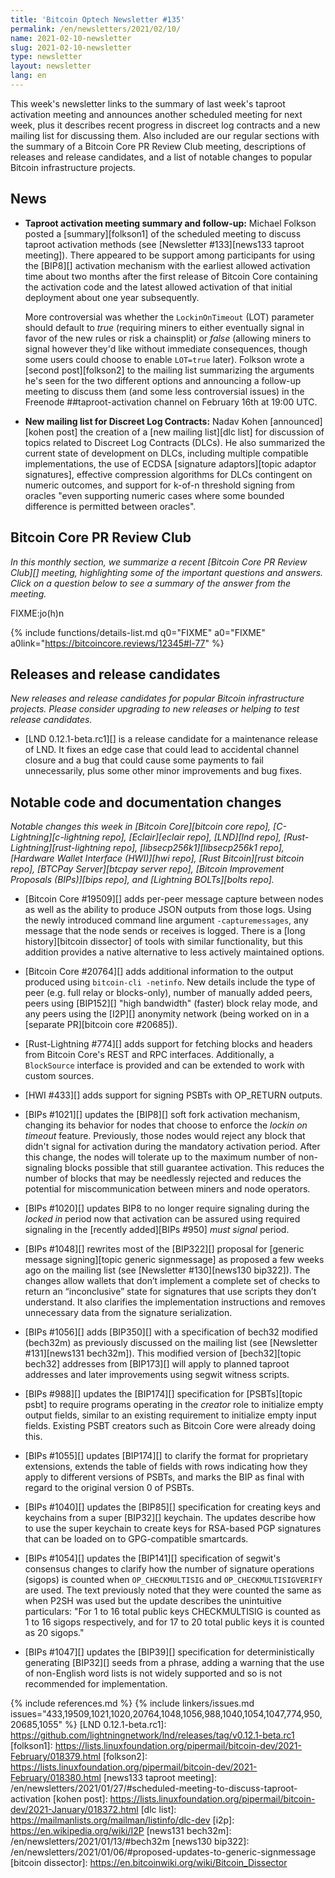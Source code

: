 ```yaml
---
title: 'Bitcoin Optech Newsletter #135'
permalink: /en/newsletters/2021/02/10/
name: 2021-02-10-newsletter
slug: 2021-02-10-newsletter
type: newsletter
layout: newsletter
lang: en
---
```

This week's newsletter links to the summary of last week's taproot
activation meeting and announces another scheduled meeting for next
week, plus it describes recent progress in discreet log contracts and a new
mailing list for discussing them.  Also included are our regular
sections with the summary of a Bitcoin Core PR Review Club meeting,
descriptions of releases and release candidates, and a list of notable
changes to popular Bitcoin infrastructure projects.

## News

- **Taproot activation meeting summary and follow-up:** Michael Folkson
  posted a [summary][folkson1] of the scheduled meeting to discuss taproot
  activation methods (see [Newsletter #133][news133 taproot meeting]).
  There appeared to be support among participants for using the [BIP8][]
  activation mechanism with the earliest allowed activation time about
  two months after the first release of Bitcoin Core containing the
  activation code and the latest allowed activation of that initial
  deployment about one year subsequently.

    More controversial was whether the `LockinOnTimeout` (LOT) parameter
    should default to *true* (requiring miners to either eventually signal
    in favor of the new rules or risk a chainsplit) or *false* (allowing
    miners to signal however they'd like without immediate consequences,
    though some users could choose to enable `LOT=true` later).  Folkson
    wrote a [second post][folkson2] to the mailing list summarizing the
    arguments he's seen for the two different options and announcing a
    follow-up meeting to discuss them (and some less controversial
    issues) in the Freenode ##taproot-activation channel on February
    16th at 19:00 UTC.

- **New mailing list for Discreet Log Contracts:** Nadav Kohen
  [announced][kohen post] the creation of a [new mailing list][dlc list]
  for discussion of topics related to Discreet Log Contracts (DLCs).
  He also summarized the current state of development on DLCs, including
  multiple compatible implementations, the use of ECDSA [signature
  adaptors][topic adaptor signatures], effective compression algorithms
  for DLCs contingent on numeric outcomes, and support for k-of-n
  threshold signing from oracles "even supporting numeric cases where
  some bounded difference is permitted between oracles".

## Bitcoin Core PR Review Club

*In this monthly section, we summarize a recent [Bitcoin Core PR Review Club][]
meeting, highlighting some of the important questions and answers.  Click on a
question below to see a summary of the answer from the meeting.*

FIXME:jo(h)n

{% include functions/details-list.md
  q0="FIXME"
  a0="FIXME"
  a0link="https://bitcoincore.reviews/12345#l-77"
%}

## Releases and release candidates

*New releases and release candidates for popular Bitcoin infrastructure
projects.  Please consider upgrading to new releases or helping to test
release candidates.*

- [LND 0.12.1-beta.rc1][] is a release candidate for a maintenance
  release of LND.  It fixes an edge case that could lead to accidental
  channel closure and a bug that could cause some payments to fail
  unnecessarily, plus some other minor improvements and bug fixes.

## Notable code and documentation changes

*Notable changes this week in [Bitcoin Core][bitcoin core repo],
[C-Lightning][c-lightning repo], [Eclair][eclair repo], [LND][lnd repo],
[Rust-Lightning][rust-lightning repo], [libsecp256k1][libsecp256k1
repo], [Hardware Wallet Interface (HWI)][hwi repo],
[Rust Bitcoin][rust bitcoin repo], [BTCPay Server][btcpay server repo],
[Bitcoin Improvement Proposals (BIPs)][bips repo], and [Lightning
BOLTs][bolts repo].*

- [Bitcoin Core #19509][] adds per-peer message capture between nodes as well
  as the ability to produce JSON outputs from those logs.  Using the newly
  introduced command line argument `-capturemessages`, any message
  that the node sends or receives is logged.  There is a
  [long history][bitcoin dissector] of tools with similar functionality,
  but this addition provides a native alternative to less actively
  maintained options.

- [Bitcoin Core #20764][] adds additional information to the output
  produced using `bitcoin-cli -netinfo`.  New details include the type
  of peer (e.g. full relay or blocks-only), number
  of manually added peers, peers using [BIP152][] "high bandwidth"
  (faster) block relay mode, and any peers using the [I2P][] anonymity
  network (being worked on in a [separate PR][bitcoin core #20685]).

- [Rust-Lightning #774][] adds support for fetching blocks and headers from
  Bitcoin Core's REST and RPC interfaces. Additionally, a `BlockSource`
  interface is provided and can be extended to work with custom sources.

- [HWI #433][] adds support for signing PSBTs with OP_RETURN outputs.

- [BIPs #1021][] updates the [BIP8][] soft fork activation mechanism,
  changing its behavior for nodes that choose to enforce the *lockin on
  timeout* feature.  Previously, those nodes would reject any block that
  didn't signal for activation during the mandatory activation period.
  After this change, the nodes will tolerate up to the maximum number of
  non-signaling blocks possible that still guarantee activation.  This
  reduces the number of blocks that may be needlessly rejected and
  reduces the potential for miscommunication between miners and node
  operators.

- [BIPs #1020][] updates BIP8 to no longer require signaling during the
  *locked in* period now that activation can be assured using required
  signaling in the [recently added][BIPs #950] *must signal* period.

- [BIPs #1048][] rewrites most of the [BIP322][] proposal for [generic
  message signing][topic generic signmessage] as proposed a few weeks
  ago on the mailing list (see [Newsletter #130][news130 bip322]).  The
  changes allow wallets that don’t implement a complete set of checks to
  return an “inconclusive” state for signatures that use scripts they
  don’t understand.  It also clarifies the implementation instructions
  and removes unnecessary data from the signature serialization.

- [BIPs #1056][] adds [BIP350][] with a specification of bech32 modified
  (bech32m) as previously discussed on the mailing list (see [Newsletter
  #131][news131 bech32m]).  This modified version of [bech32][topic bech32] addresses from [BIP173][] will
  apply to planned taproot addresses and later improvements using segwit
  witness scripts.

- [BIPs #988][] updates the [BIP174][] specification for [PSBTs][topic
  psbt] to require programs operating in the *creator* role to
  initialize empty output fields, similar to an existing requirement to
  initialize empty input fields.  Existing PSBT creators such as Bitcoin
  Core were already doing this.

- [BIPs #1055][] updates [BIP174][] to clarify the format for proprietary
  extensions, extends the table of fields with rows indicating how they
  apply to different versions of PSBTs, and marks the BIP as final with
  regard to the original version 0 of PSBTs.

- [BIPs #1040][] updates the [BIP85][] specification for creating
  keys and keychains from a super [BIP32][] keychain.  The updates
  describe how to use the super keychain to create keys for RSA-based
  PGP signatures that can be loaded on to GPG-compatible smartcards.

- [BIPs #1054][] updates the [BIP141][] specification of segwit's
  consensus changes to clarify how the number of signature operations
  (sigops) is counted when `OP_CHECKMULTISIG` and
  `OP_CHECKMULTISIGVERIFY` are used.  The text previously noted that
  they were counted the same as when P2SH was used but the update describes
  the unintuitive particulars: "For 1 to 16 total public keys
  CHECKMULTISIG is counted as 1 to 16 sigops respectively, and for 17 to
  20 total public keys it is counted as 20 sigops."

- [BIPs #1047][] updates the [BIP39][] specification for
  deterministically generating [BIP32][] seeds from a phrase, adding a
  warning that the use of non-English word lists is not widely supported
  and so is not recommended for implementation.

{% include references.md %}
{% include linkers/issues.md issues="433,19509,1021,1020,20764,1048,1056,988,1040,1054,1047,774,950,20685,1055" %}
[LND 0.12.1-beta.rc1]: https://github.com/lightningnetwork/lnd/releases/tag/v0.12.1-beta.rc1
[folkson1]: https://lists.linuxfoundation.org/pipermail/bitcoin-dev/2021-February/018379.html
[folkson2]: https://lists.linuxfoundation.org/pipermail/bitcoin-dev/2021-February/018380.html
[news133 taproot meeting]: /en/newsletters/2021/01/27/#scheduled-meeting-to-discuss-taproot-activation
[kohen post]: https://lists.linuxfoundation.org/pipermail/bitcoin-dev/2021-January/018372.html
[dlc list]: https://mailmanlists.org/mailman/listinfo/dlc-dev
[i2p]: https://en.wikipedia.org/wiki/I2P
[news131 bech32m]: /en/newsletters/2021/01/13/#bech32m
[news130 bip322]: /en/newsletters/2021/01/06/#proposed-updates-to-generic-signmessage
[bitcoin dissector]: https://en.bitcoinwiki.org/wiki/Bitcoin_Dissector
